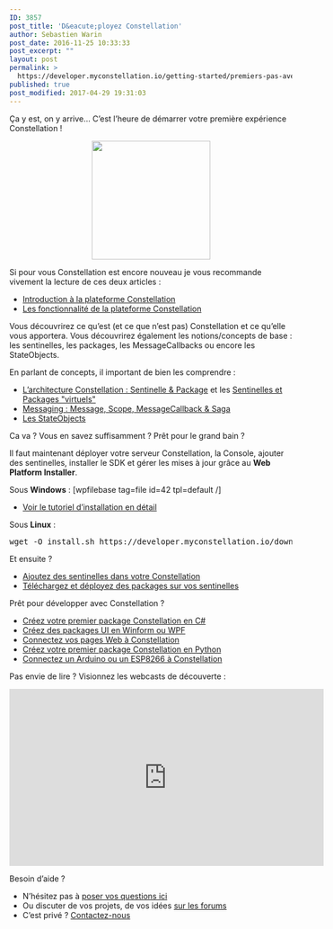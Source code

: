 ```yaml
---
ID: 3857
post_title: 'D&eacute;ployez Constellation'
author: Sebastien Warin
post_date: 2016-11-25 10:33:33
post_excerpt: ""
layout: post
permalink: >
  https://developer.myconstellation.io/getting-started/premiers-pas-avec-constellation/
published: true
post_modified: 2017-04-29 19:31:03
---
```

Ça y est, on y arrive… C’est l’heure de démarrer votre première expérience Constellation !

<p align="center"><img class="size-full wp-image-3693 aligncenter" style="background-image: none; padding-top: 0px; padding-left: 0px; padding-right: 0px; border: 0px;" src="https://developer.myconstellation.io/wp-content/uploads/2016/11/clip_image002.png" alt="" width="211" height="211" border="0" /></p>

Si pour vous Constellation est encore nouveau je vous recommande vivement la lecture de ces deux articles :

<ul>
    <li><a href="/plateforme/">Introduction à la plateforme Constellation</a></li>
    <li><a href="/plateforme/fonctionnalites/">Les fonctionnalité de la plateforme Constellation</a></li>
</ul>

Vous découvrirez ce qu’est (et ce que n’est pas) Constellation et ce qu’elle vous apportera. Vous découvrirez également les notions/concepts de base : les sentinelles, les packages, les MessageCallbacks ou encore les StateObjects.

En parlant de concepts, il important de bien les comprendre :

<ul>
    <li><a href="/concepts/architecture-constellation-sentinel-package/">L’architecture Constellation : Sentinelle &amp; Package</a> et les <a href="/concepts/sentinels-packages-virtuels/">Sentinelles et Packages "virtuels"</a></li>
    <li><a href="/concepts/messaging-message-scope-messagecallback-saga/">Messaging : Message, Scope, MessageCallback &amp; Saga</a></li>
    <li><a href="/concepts/stateobjects/">Les StateObjects</a></li>
</ul>

Ca va ? Vous en savez suffisamment ? Prêt pour le grand bain ?

Il faut maintenant déployer votre serveur Constellation, la Console, ajouter des sentinelles, installer le SDK et gérer les mises à jour grâce au <strong>Web Platform Installer</strong>.

Sous <strong>Windows</strong> : [wpfilebase tag=file id=42 tpl=default /]

<ul>
    <li><a href="/getting-started/installer-constellation/">Voir le tutoriel d’installation en détail</a></li>
</ul>

Sous <strong>Linux</strong> :

<pre class="lang:default decode:true ">wget -O install.sh https://developer.myconstellation.io/download/installers/install-linux.sh &amp;&amp; chmod +x install.sh &amp;&amp; ./install.sh</pre>

Et ensuite ?

<ul>
    <li><a href="/getting-started/ajouter-des-sentinelles/">Ajoutez des sentinelles dans votre Constellation</a></li>
    <li><a href="/getting-started/telecharger-et-deployer-des-packages-sur-vos-sentinelles/">Téléchargez et déployez des packages sur vos sentinelles</a></li>
</ul>

Prêt pour développer avec Constellation ?

<ul>
    <li><a href="/getting-started/creez-votre-premier-package-constellation-en-csharp/">Créez votre premier package Constellation en C#</a></li>
    <li><a href="/client-api/net-package-api/packages-ui-wpf-winform/">Créez des packages UI en Winform ou WPF</a></li>
    <li><a href="/getting-started/connectez-vos-pages-web-constellation/">Connectez vos pages Web à Constellation</a></li>
    <li><a href="/getting-started/creez-votre-premier-package-constellation-en-python/">Créez votre premier package Constellation en Python</a></li>
    <li><a href="/getting-started/connecter-un-arduino-ou-un-esp8266-constellation/">Connectez un Arduino ou un ESP8266 à Constellation</a></li>
</ul>

Pas envie de lire ? Visionnez les webcasts de découverte :

<p style="text-align: center;"><iframe width="560" height="315" src="https://www.youtube.com/embed/videoseries?list=PLZd0WwMuqdfAirIlnlsrTlCHTJ5UJZIvU" frameborder="0" allowfullscreen="allowfullscreen"></iframe></p>

Besoin d’aide ?

<ul>
    <li>N’hésitez pas à <a href="/questions/">poser vos questions ici</a></li>
    <li>Ou discuter de vos projets, de vos idées <a href="/forums/">sur les forums</a></li>
    <li>C’est privé ? <a href="/contact/">Contactez-nous</a></li>
</ul>